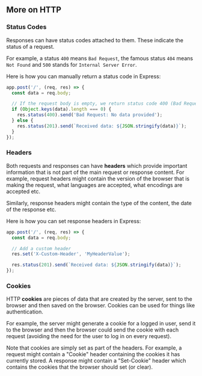 ## More on HTTP

### Status Codes

Responses can have status codes attached to them.
These indicate the status of a request.

For example, a status `400` means `Bad Request`, the famous status `404` means `Not Found` and `500` stands for `Internal Server Error`.

Here is how you can manually return a status code in Express:

```js
app.post('/', (req, res) => {
  const data = req.body;

  // If the request body is empty, we return status code 400 (Bad Request)
  if (Object.keys(data).length === 0) {
    res.status(400).send('Bad Request: No data provided');
  } else {
    res.status(201).send(`Received data: ${JSON.stringify(data)}`);
  }
});
```

### Headers

Both requests and responses can have **headers** which provide important information that is not part of the main request or response content.
For example, request headers might contain the version of the browser that is making the request, what languages are accepted, what encodings are accepted etc.

Similarly, response headers might contain the type of the content, the date of the response etc.

Here is how you can set response headers in Express:

```js
app.post('/', (req, res) => {
  const data = req.body;

  // Add a custom header
  res.set('X-Custom-Header', 'MyHeaderValue');

  res.status(201).send(`Received data: ${JSON.stringify(data)}`);
});
```

### Cookies

HTTP **cookies** are pieces of data that are created by the server, sent to the browser and then saved on the browser.
Cookies can be used for things like authentication.

For example, the server might generate a cookie for a logged in user, send it to the browser and then the browser could send the cookie with each request (avoiding the need for the user to log in on every request).

Note that cookies are simply set as part of the headers.
For example, a request might contain a "Cookie" header containing the cookies it has currently stored.
A response might contain a "Set-Cookie" header which contains the cookies that the browser should set (or clear).
